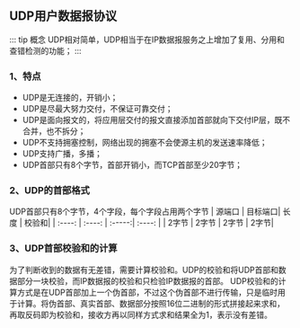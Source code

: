## UDP用户数据报协议
::: tip 概念
UDP相对简单，UDP相当于在IP数据报服务之上增加了复用、分用和查错检测的功能；
:::
### 1、特点
+ UDP是无连接的，开销小；
+ UDP是尽最大努力交付，不保证可靠交付；
+ UDP是面向报文的，将应用层交付的报文直接添加首部就向下交付IP层，既不合并，也不拆分；
+ UDP不支持拥塞控制，网络出现的拥塞不会使源主机的发送速率降低；
+ UDP支持广播，多播；
+ UDP首部只有8个字节，首部开销小，而TCP首部至少20字节；

### 2、UDP的首部格式
UDP首部只有8个字节，4个字段，每个字段占用两个字节
| 源端口  | 目标端口| 长度 | 校验和|
| :----: | :----: | :-----:| :----: |
|  2字节 | 2字节 | 2字节 | 2字节|

### 3、UDP首部校验和的计算
为了判断收到的数据有无差错，需要计算校验和。UDP的校验和将UDP首部和数据部分一块校验，而IP数据报的校验和只检验IP数据报的首部。
UDP校验和的计算方式是在UDP首部加上一个伪首部，不过这个伪首部不进行传输，只是临时用于计算。将伪首部、真实首部、数据部分按照16位二进制的形式拼接起来求和，再取反码即为校验和，接收方再以同样方式求和结果全为1，表示没有差错。
<Common-Thumb :prefix="'/img/theory/computer-network'" :urls="'udp-sum.jpg'"/>





